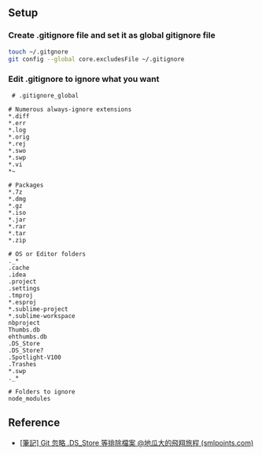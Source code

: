 ## Setup

### Create .gitignore file and set it as global gitignore file

```bash
touch ~/.gitgnore
git config --global core.excludesFile ~/.gitignore
```

### Edit .gitignore to ignore what you want

```gitignore
 # .gitignore_global

# Numerous always-ignore extensions
*.diff
*.err
*.log
*.orig
*.rej
*.swo
*.swp
*.vi
*~

# Packages 
*.7z
*.dmg
*.gz
*.iso
*.jar
*.rar
*.tar
*.zip

# OS or Editor folders
._*
.cache
.idea
.project
.settings
.tmproj
*.esproj
*.sublime-project
*.sublime-workspace
nbproject
Thumbs.db
ehthumbs.db
.DS_Store
.DS_Store?
.Spotlight-V100
.Trashes
*.swp
._*

# Folders to ignore
node_modules
```

## Reference

* [[筆記] Git 忽略 .DS_Store 等排除檔案 @地瓜大的飛翔旅程 (smlpoints.com)](https://smlpoints.com/notes-git-ignore-ds_store-files-and-so-on-gitignore.html)